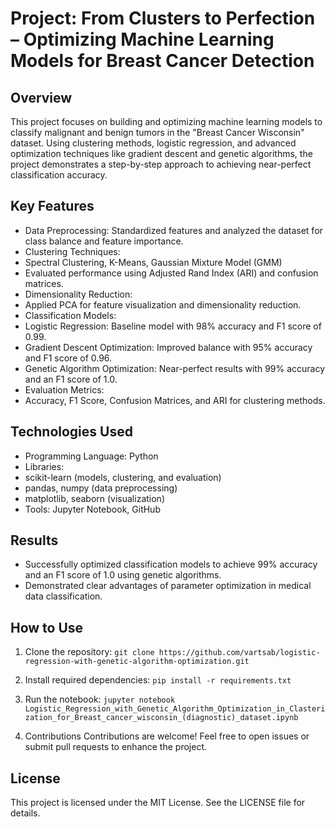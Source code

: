 # Project: From Clusters to Perfection – Optimizing Machine Learning Models for Breast Cancer Detection

## Overview
This project focuses on building and optimizing machine learning models to classify malignant and benign tumors in the "Breast Cancer Wisconsin" dataset. Using clustering methods, logistic regression, and advanced optimization techniques like gradient descent and genetic algorithms, the project demonstrates a step-by-step approach to achieving near-perfect classification accuracy.

## Key Features
- Data Preprocessing: Standardized features and analyzed the dataset for class balance and feature importance.
- Clustering Techniques:
 - Spectral Clustering, K-Means, Gaussian Mixture Model (GMM)
 - Evaluated performance using Adjusted Rand Index (ARI) and confusion matrices.
- Dimensionality Reduction:
 - Applied PCA for feature visualization and dimensionality reduction.
- Classification Models:
 - Logistic Regression: Baseline model with 98% accuracy and F1 score of 0.99.
 - Gradient Descent Optimization: Improved balance with 95% accuracy and F1 score of 0.96.
 - Genetic Algorithm Optimization: Near-perfect results with 99% accuracy and an F1 score of 1.0.
- Evaluation Metrics:
 - Accuracy, F1 Score, Confusion Matrices, and ARI for clustering methods.

## Technologies Used
- Programming Language: Python
- Libraries:
 - scikit-learn (models, clustering, and evaluation)
 - pandas, numpy (data preprocessing)
 - matplotlib, seaborn (visualization)
- Tools: Jupyter Notebook, GitHub

## Results
- Successfully optimized classification models to achieve 99% accuracy and an F1 score of 1.0 using genetic algorithms.
- Demonstrated clear advantages of parameter optimization in medical data classification.

## How to Use
1. Clone the repository:
```git clone https://github.com/vartsab/logistic-regression-with-genetic-algorithm-optimization.git```

1. Install required dependencies:
```pip install -r requirements.txt```
1. Run the notebook:
```jupyter notebook Logistic_Regression_with_Genetic_Algorithm_Optimization_in_Clasterization_for_Breast_cancer_wisconsin_(diagnostic)_dataset.ipynb```
1. Contributions
Contributions are welcome! Feel free to open issues or submit pull requests to enhance the project.

## License
This project is licensed under the MIT License. See the LICENSE file for details.
